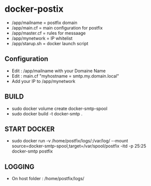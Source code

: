 # docker-postix

- /app/mailname 	= postfix domain
- /app/main.cf 		= main configuration for postfix 
- /app/master.cf 	= rules for messaage
- /app/mynetwork 	= IP whitelist
- /app/starup.sh 	= docker launch script

## Configuration
- Edit : /app/mailname with your Domaine Name
- Edit : main.cf "myhostname = smtp.my.domain.local"
- Add your IP to /app/mynetwork

## BUILD
- sudo docker volume create docker-smtp-spool
- sudo docker build -t docker-smtp .

## START DOCKER
- sudo docker run -v /home/postfix/logs/:/var/log/ --mount source=docker-smtp-spool,target=/var/spool/postfix -itd -p 25:25 docker-smtp postfix

## LOGGING
- On host folder : /home/postfix/logs/
